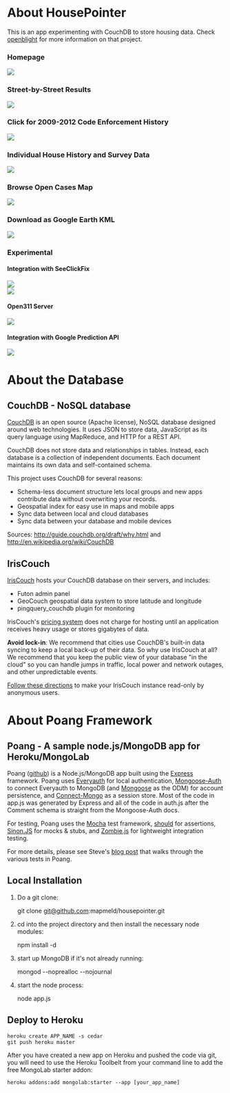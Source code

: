 # About HousePointer

This is an app experimenting with CouchDB to store housing data. Check [openblight](https://github.com/codeforamerica/openblight) for more information on that project.

### Homepage
<img src="http://imgur.com/ZRfTW"/>

### Street-by-Street Results
<img src="http://i.imgur.com/WLzkJ.png"/>

### Click for 2009-2012 Code Enforcement History
<img src="http://i.imgur.com/QNQWW.png"/>

### Individual House History and Survey Data
<img src="http://i.imgur.com/pUsR0.png"/>

### Browse Open Cases Map
<img src="http://i.imgur.com/aHyDJ.png"/>

### Download as Google Earth KML
<img src="http://i.imgur.com/bqAHM.jpg"/>

### Experimental

#### Integration with SeeClickFix
<img src="http://i.imgur.com/03l8t.png"/>
<br/>
<img src="http://i.imgur.com/ZE5i9.png"/>

#### Open311 Server
<img src="http://i.imgur.com/Wxkmu.png"/>

#### Integration with Google Prediction API
<img src="http://i.imgur.com/n3AmJ.png"/>

# About the Database

## CouchDB - NoSQL database

[CouchDB](http://couchdb.apache.org/) is an open source (Apache license), NoSQL database designed around web technologies. It uses JSON to store data, JavaScript as its query language using MapReduce, and HTTP for a REST API.

CouchDB does not store data and relationships in tables. Instead, each database is a collection of independent documents. Each document maintains its own data and self-contained schema.

This project uses CouchDB for several reasons:
<ul>
  <li>Schema-less document structure lets local groups and new apps contribute data without overwriting your records.</li>
  <li>Geospatial index for easy use in maps and mobile apps</li>
  <li>Sync data between local and cloud databases</li>
  <li>Sync data between your database and mobile devices</li>
</ul>

Sources: http://guide.couchdb.org/draft/why.html and http://en.wikipedia.org/wiki/CouchDB

## IrisCouch

[IrisCouch](http://www.iriscouch.com/) hosts your CouchDB database on their servers, and includes:
<ul>
<li>Futon admin panel</li>
<li>GeoCouch geospatial data system to store latitude and longitude</li>
<li>pingquery_couchdb plugin for monitoring</li>
</ul>

IrisCouch's [pricing system](http://www.iriscouch.com/service) does not charge for hosting until an application receives heavy usage or stores gigabytes of data.

<strong>Avoid lock-in</strong>: We recommend that cities use CouchDB's built-in data syncing to keep a local back-up of their data.
So why use IrisCouch at all? We recommend that you keep the public view of your database "in the cloud" so you can handle jumps in traffic, local power and network outages, and other unpredictable events.

<a href="http://www.kennethdonaldson.net/couchdb/read-only-couchdb">Follow these directions</a> to make your IrisCouch instance read-only by anonymous users.

# About Poang Framework

## Poang - A sample node.js/MongoDB app for Heroku/MongoLab

Poang ([github](https://github.com/BeyondFog/Poang)) is a Node.js/MongoDB app built using the [Express](http://expressjs.com/) framework. Poang uses [Everyauth](http://everyauth.com/) for local authentication, [Mongoose-Auth](https://github.com/bnoguchi/mongoose-auth) to connect Everyauth to MongoDB (and [Mongoose](http://mongoosejs.com/) as the ODM) for account persistence, and [Connect-Mongo](https://github.com/kcbanner/connect-mongo) as a session store. Most of the code in app.js was generated by Express and all of the code in auth.js after the Comment schema is straight from the Mongoose-Auth docs.

For testing, Poang uses the [Mocha](http://visionmedia.github.com/mocha/) test framework, [should](https://github.com/visionmedia/should.js) for assertions, [Sinon.JS](http://sinonjs.org/) for mocks & stubs, and [Zombie.js](http://zombie.labnotes.org/) for lightweight integration testing.

For more details, please see Steve's [blog post](http://blog.beyondfog.com/?p=222) that walks through the various tests in Poang.

## Local Installation
 
1) Do a git clone:

    git clone git@github.com:mapmeld/housepointer.git
    
2) cd into the project directory and then install the necessary node modules:

    npm install -d

3) start up MongoDB if it's not already running:
  
    mongod --noprealloc --nojournal
    
4) start the node process:

    node app.js

## Deploy to Heroku

    heroku create APP_NAME -s cedar
    git push heroku master

After you have created a new app on Heroku and pushed the code via git, you will need to use the Heroku Toolbelt from your command line to add the free MongoLab starter addon:

    heroku addons:add mongolab:starter --app [your_app_name]